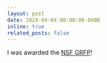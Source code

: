 ```yaml
---
layout: post
date: 2024-04-04 00:00:00-0400
inline: true
related_posts: false
---
```


I was awarded the [NSF GRFP](https://www.nsfgrfp.org/)!

